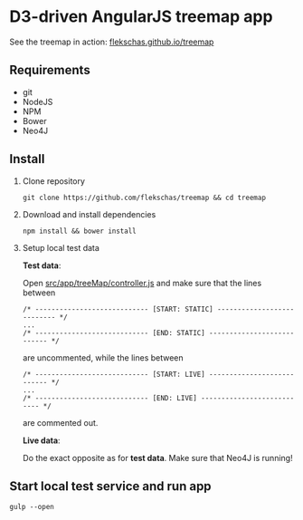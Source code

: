 # D3-driven AngularJS treemap app

See the treemap in action: [flekschas.github.io/treemap](https://flekschas.github.io/treemap/)

## Requirements

- git
- NodeJS
- NPM
- Bower
- Neo4J

## Install

1. Clone repository

   ```
   git clone https://github.com/flekschas/treemap && cd treemap
   ```

2. Download and install dependencies

   ```
   npm install && bower install
   ```

3. Setup local test data

    **Test data**:

    Open [src/app/treeMap/controller.js](src/app/treeMap/controller.js) and make sure that the lines between

    ```
    /* ---------------------------- [START: STATIC] --------------------------- */
    ...
    /* ---------------------------- [END: STATIC] --------------------------- */
    ```
    
    are uncommented, while the lines between

    ```
    /* ---------------------------- [START: LIVE] --------------------------- */
    ...
    /* ---------------------------- [END: LIVE] --------------------------- */
    ```
    
    are commented out.

    **Live data**:

    Do the exact opposite as for **test data**. Make sure that Neo4J is running!


## Start local test service and run app

```
gulp --open
```
